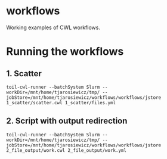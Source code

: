 # workflows
Working examples of CWL workflows.

# Running the workflows

## 1. Scatter

`toil-cwl-runner --batchSystem Slurm --workDir=/mnt/home/tjarosiewicz/tmp/ --jobStore=/mnt/home/tjarosiewicz/workflows/workflows/jstore 1_scatter/scatter.cwl 1_scatter/files.yml`

## 2. Script with output redirection

`toil-cwl-runner --batchSystem Slurm --workDir=/mnt/home/tjarosiewicz/tmp/ --jobStore=/mnt/home/tjarosiewicz/workflows/workflows/jstore 2_file_output/work.cwl 2_file_output/work.yml`
